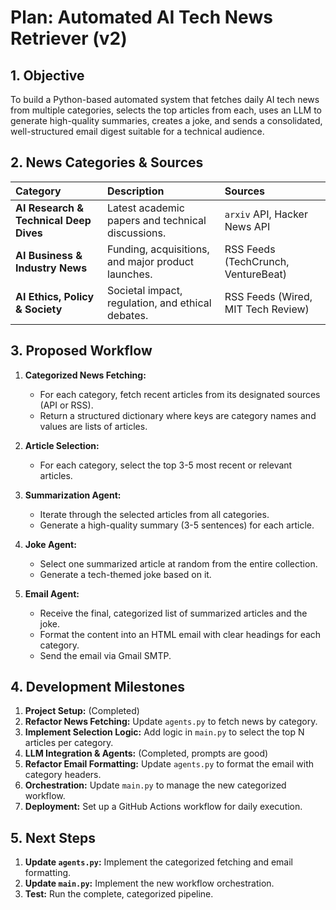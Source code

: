 # Plan: Automated AI Tech News Retriever (v2)

## 1. Objective

To build a Python-based automated system that fetches daily AI tech news from multiple categories, selects the top articles from each, uses an LLM to generate high-quality summaries, creates a joke, and sends a consolidated, well-structured email digest suitable for a technical audience.

## 2. News Categories & Sources

| Category | Description | Sources |
| :--- | :--- | :--- |
| **AI Research & Technical Deep Dives** | Latest academic papers and technical discussions. | `arxiv` API, Hacker News API |
| **AI Business & Industry News** | Funding, acquisitions, and major product launches. | RSS Feeds (TechCrunch, VentureBeat) |
| **AI Ethics, Policy & Society** | Societal impact, regulation, and ethical debates. | RSS Feeds (Wired, MIT Tech Review) |

## 3. Proposed Workflow

1.  **Categorized News Fetching:**
    *   For each category, fetch recent articles from its designated sources (API or RSS).
    *   Return a structured dictionary where keys are category names and values are lists of articles.

2.  **Article Selection:**
    *   For each category, select the top 3-5 most recent or relevant articles.

3.  **Summarization Agent:**
    *   Iterate through the selected articles from all categories.
    *   Generate a high-quality summary (3-5 sentences) for each article.

4.  **Joke Agent:**
    *   Select one summarized article at random from the entire collection.
    *   Generate a tech-themed joke based on it.

5.  **Email Agent:**
    *   Receive the final, categorized list of summarized articles and the joke.
    *   Format the content into an HTML email with clear headings for each category.
    *   Send the email via Gmail SMTP.

## 4. Development Milestones

1.  **Project Setup:** (Completed)
2.  **Refactor News Fetching:** Update `agents.py` to fetch news by category.
3.  **Implement Selection Logic:** Add logic in `main.py` to select the top N articles per category.
4.  **LLM Integration & Agents:** (Completed, prompts are good)
5.  **Refactor Email Formatting:** Update `agents.py` to format the email with category headers.
6.  **Orchestration:** Update `main.py` to manage the new categorized workflow.
7.  **Deployment:** Set up a GitHub Actions workflow for daily execution.

## 5. Next Steps

1.  **Update `agents.py`:** Implement the categorized fetching and email formatting.
2.  **Update `main.py`:** Implement the new workflow orchestration.
3.  **Test:** Run the complete, categorized pipeline.
